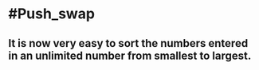 <h1>#Push_swap</h1>

<h2>It is now very easy to sort the numbers entered in an unlimited number from smallest to largest.</h2>
